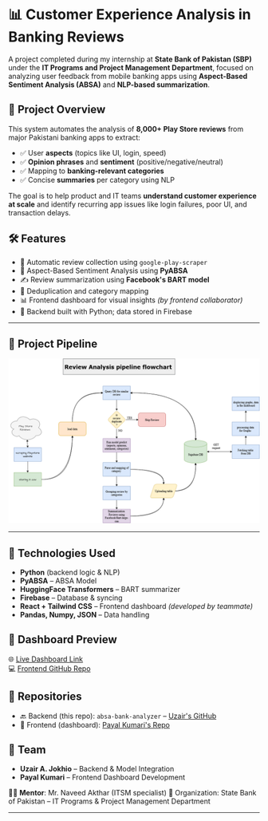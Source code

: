 # 📊 Customer Experience Analysis in Banking Reviews

A project completed during my internship at **State Bank of Pakistan (SBP)** under the **IT Programs and Project Management Department**, focused on analyzing user feedback from mobile banking apps using **Aspect-Based Sentiment Analysis (ABSA)** and **NLP-based summarization**.



## 📌 Project Overview

This system automates the analysis of **8,000+ Play Store reviews** from major Pakistani banking apps to extract:

- ✅ User **aspects** (topics like UI, login, speed)
- ✅ **Opinion phrases** and **sentiment** (positive/negative/neutral)
- ✅ Mapping to **banking-relevant categories**
- ✅ Concise **summaries** per category using NLP

The goal is to help product and IT teams **understand customer experience at scale** and identify recurring app issues like login failures, poor UI, and transaction delays.



## 🛠️ Features

- 🔄 Automatic review collection using `google-play-scraper`
- 🧠 Aspect-Based Sentiment Analysis using **PyABSA**
- ✍️ Review summarization using **Facebook's BART model**
- 📂 Deduplication and category mapping
- 📊 Frontend dashboard for visual insights *(by frontend collaborator)*
- 🔗 Backend built with Python; data stored in Firebase

---

## 🧪 Project Pipeline

![Pipeline Diagram](./readme/Pipeline_Architure_system.drawio.png)

---

## 🧰 Technologies Used

- **Python** (backend logic & NLP)
- **PyABSA** – ABSA Model
- **HuggingFace Transformers** – BART summarizer
- **Firebase** – Database & syncing
- **React + Tailwind CSS** – Frontend dashboard *(developed by teammate)*
- **Pandas, Numpy, JSON** – Data handling



## 📸 Dashboard Preview

🌐 [Live Dashboard Link](https://payallkumari.github.io/Sentiment-Analysis)  
💻 [Frontend GitHub Repo](https://github.com/Payallkumari/Sentiment-Analysis)


## 🔗 Repositories

- 🔙 Backend (this repo): `absa-bank-analyzer` – [Uzair's GitHub](https://github.com/Uzair-A-Jokhio/absa-bank-analyzer)
- 🎨 Frontend (dashboard): [Payal Kumari's Repo](https://github.com/Payallkumari/Sentiment-Analysis)


## 👥 Team

- **Uzair A. Jokhio** – Backend & Model Integration 
- **Payal Kumari** – Frontend Dashboard Development 

👨‍🏫 **Mentor**: Mr. Naveed Akthar (ITSM specialist) 
📍 Organization: State Bank of Pakistan – IT Programs & Project Management Department

---